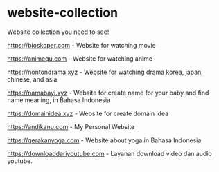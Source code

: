 # website-collection
Website collection you need to see! 


https://bioskoper.com - Website for watching movie 

https://animequ.com - Website for watching anime

https://nontondrama.xyz - Website for watching drama korea, japan, chinese, and asia

https://namabayi.xyz - Website for create name for your baby and find name meaning, in Bahasa Indonesia

https://domainidea.xyz - Website for create domain idea

https://andikanu.com - My Personal Website 

https://gerakanyoga.com - Website about yoga in Bahasa Indonesia

https://downloaddariyoutube.com - Layanan download video dan audio youtube.

